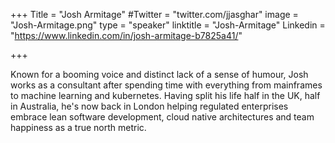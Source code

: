 +++
Title = "Josh Armitage"
#Twitter = "twitter.com/jjasghar"
image = "Josh-Armitage.png"
type = "speaker"
linktitle = "Josh-Armitage"
Linkedin = "https://www.linkedin.com/in/josh-armitage-b7825a41/"

+++

Known for a booming voice and distinct lack of a sense of humour, Josh works as a consultant after spending time with everything from mainframes to machine learning and kubernetes. Having split his life half in the UK, half in Australia, he's now back in London helping regulated enterprises embrace lean software development, cloud native architectures and team happiness as a true north metric.




